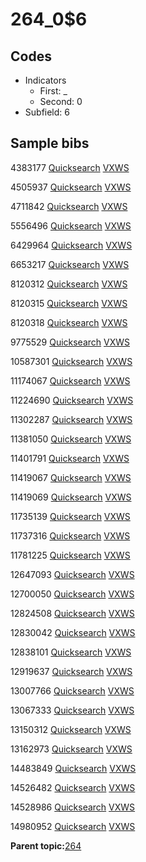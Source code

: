 # 264\_0$6

## Codes

-   Indicators
    -   First: \_
    -   Second: 0
-   Subfield: 6

## Sample bibs

4383177 [Quicksearch](https://search.library.yale.edu/catalog/4383177) [VXWS](http://prodorbis.library.yale.edu:7014/vxws/GetHoldingsService?bibId=4383177)

4505937 [Quicksearch](https://search.library.yale.edu/catalog/4505937) [VXWS](http://prodorbis.library.yale.edu:7014/vxws/GetHoldingsService?bibId=4505937)

4711842 [Quicksearch](https://search.library.yale.edu/catalog/4711842) [VXWS](http://prodorbis.library.yale.edu:7014/vxws/GetHoldingsService?bibId=4711842)

5556496 [Quicksearch](https://search.library.yale.edu/catalog/5556496) [VXWS](http://prodorbis.library.yale.edu:7014/vxws/GetHoldingsService?bibId=5556496)

6429964 [Quicksearch](https://search.library.yale.edu/catalog/6429964) [VXWS](http://prodorbis.library.yale.edu:7014/vxws/GetHoldingsService?bibId=6429964)

6653217 [Quicksearch](https://search.library.yale.edu/catalog/6653217) [VXWS](http://prodorbis.library.yale.edu:7014/vxws/GetHoldingsService?bibId=6653217)

8120312 [Quicksearch](https://search.library.yale.edu/catalog/8120312) [VXWS](http://prodorbis.library.yale.edu:7014/vxws/GetHoldingsService?bibId=8120312)

8120315 [Quicksearch](https://search.library.yale.edu/catalog/8120315) [VXWS](http://prodorbis.library.yale.edu:7014/vxws/GetHoldingsService?bibId=8120315)

8120318 [Quicksearch](https://search.library.yale.edu/catalog/8120318) [VXWS](http://prodorbis.library.yale.edu:7014/vxws/GetHoldingsService?bibId=8120318)

9775529 [Quicksearch](https://search.library.yale.edu/catalog/9775529) [VXWS](http://prodorbis.library.yale.edu:7014/vxws/GetHoldingsService?bibId=9775529)

10587301 [Quicksearch](https://search.library.yale.edu/catalog/10587301) [VXWS](http://prodorbis.library.yale.edu:7014/vxws/GetHoldingsService?bibId=10587301)

11174067 [Quicksearch](https://search.library.yale.edu/catalog/11174067) [VXWS](http://prodorbis.library.yale.edu:7014/vxws/GetHoldingsService?bibId=11174067)

11224690 [Quicksearch](https://search.library.yale.edu/catalog/11224690) [VXWS](http://prodorbis.library.yale.edu:7014/vxws/GetHoldingsService?bibId=11224690)

11302287 [Quicksearch](https://search.library.yale.edu/catalog/11302287) [VXWS](http://prodorbis.library.yale.edu:7014/vxws/GetHoldingsService?bibId=11302287)

11381050 [Quicksearch](https://search.library.yale.edu/catalog/11381050) [VXWS](http://prodorbis.library.yale.edu:7014/vxws/GetHoldingsService?bibId=11381050)

11401791 [Quicksearch](https://search.library.yale.edu/catalog/11401791) [VXWS](http://prodorbis.library.yale.edu:7014/vxws/GetHoldingsService?bibId=11401791)

11419067 [Quicksearch](https://search.library.yale.edu/catalog/11419067) [VXWS](http://prodorbis.library.yale.edu:7014/vxws/GetHoldingsService?bibId=11419067)

11419069 [Quicksearch](https://search.library.yale.edu/catalog/11419069) [VXWS](http://prodorbis.library.yale.edu:7014/vxws/GetHoldingsService?bibId=11419069)

11735139 [Quicksearch](https://search.library.yale.edu/catalog/11735139) [VXWS](http://prodorbis.library.yale.edu:7014/vxws/GetHoldingsService?bibId=11735139)

11737316 [Quicksearch](https://search.library.yale.edu/catalog/11737316) [VXWS](http://prodorbis.library.yale.edu:7014/vxws/GetHoldingsService?bibId=11737316)

11781225 [Quicksearch](https://search.library.yale.edu/catalog/11781225) [VXWS](http://prodorbis.library.yale.edu:7014/vxws/GetHoldingsService?bibId=11781225)

12647093 [Quicksearch](https://search.library.yale.edu/catalog/12647093) [VXWS](http://prodorbis.library.yale.edu:7014/vxws/GetHoldingsService?bibId=12647093)

12700050 [Quicksearch](https://search.library.yale.edu/catalog/12700050) [VXWS](http://prodorbis.library.yale.edu:7014/vxws/GetHoldingsService?bibId=12700050)

12824508 [Quicksearch](https://search.library.yale.edu/catalog/12824508) [VXWS](http://prodorbis.library.yale.edu:7014/vxws/GetHoldingsService?bibId=12824508)

12830042 [Quicksearch](https://search.library.yale.edu/catalog/12830042) [VXWS](http://prodorbis.library.yale.edu:7014/vxws/GetHoldingsService?bibId=12830042)

12838101 [Quicksearch](https://search.library.yale.edu/catalog/12838101) [VXWS](http://prodorbis.library.yale.edu:7014/vxws/GetHoldingsService?bibId=12838101)

12919637 [Quicksearch](https://search.library.yale.edu/catalog/12919637) [VXWS](http://prodorbis.library.yale.edu:7014/vxws/GetHoldingsService?bibId=12919637)

13007766 [Quicksearch](https://search.library.yale.edu/catalog/13007766) [VXWS](http://prodorbis.library.yale.edu:7014/vxws/GetHoldingsService?bibId=13007766)

13067333 [Quicksearch](https://search.library.yale.edu/catalog/13067333) [VXWS](http://prodorbis.library.yale.edu:7014/vxws/GetHoldingsService?bibId=13067333)

13150312 [Quicksearch](https://search.library.yale.edu/catalog/13150312) [VXWS](http://prodorbis.library.yale.edu:7014/vxws/GetHoldingsService?bibId=13150312)

13162973 [Quicksearch](https://search.library.yale.edu/catalog/13162973) [VXWS](http://prodorbis.library.yale.edu:7014/vxws/GetHoldingsService?bibId=13162973)

14483849 [Quicksearch](https://search.library.yale.edu/catalog/14483849) [VXWS](http://prodorbis.library.yale.edu:7014/vxws/GetHoldingsService?bibId=14483849)

14526482 [Quicksearch](https://search.library.yale.edu/catalog/14526482) [VXWS](http://prodorbis.library.yale.edu:7014/vxws/GetHoldingsService?bibId=14526482)

14528986 [Quicksearch](https://search.library.yale.edu/catalog/14528986) [VXWS](http://prodorbis.library.yale.edu:7014/vxws/GetHoldingsService?bibId=14528986)

14980952 [Quicksearch](https://search.library.yale.edu/catalog/14980952) [VXWS](http://prodorbis.library.yale.edu:7014/vxws/GetHoldingsService?bibId=14980952)

**Parent topic:**[264](../../tags/264/264.md)

